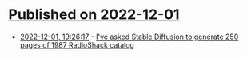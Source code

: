 # [Published on 2022-12-01](index.md)

* [2022-12-01, 19:26:17](https://news.ycombinator.com/item?id=33821371) - [I've asked Stable Diffusion to generate 250 pages of 1987 RadioShack catalog](https://tilde.zone/@ftrain/109436259129597431)
